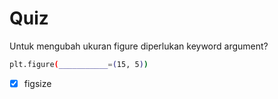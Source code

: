 # Quiz

Untuk mengubah ukuran figure diperlukan keyword argument?

```sh
plt.figure(___________=(15, 5))
```

  - [X] figsize